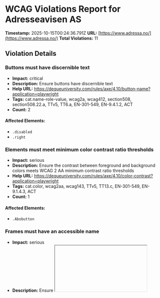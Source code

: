 # WCAG Violations Report for Adresseavisen AS

**Timestamp:** 2025-10-15T00:24:36.791Z
**URL:** [https://www.adressa.no/](https://www.adressa.no/)
**Total Violations:** 11

## Violation Details

### Buttons must have discernible text

- **Impact:** critical
- **Description:** Ensure buttons have discernible text
- **Help URL:** https://dequeuniversity.com/rules/axe/4.10/button-name?application=playwright
- **Tags:** cat.name-role-value, wcag2a, wcag412, section508, section508.22.a, TTv5, TT6.a, EN-301-549, EN-9.4.1.2, ACT
- **Count:** 2

#### Affected Elements:

- `.disabled`
- `.right`

### Elements must meet minimum color contrast ratio thresholds

- **Impact:** serious
- **Description:** Ensure the contrast between foreground and background colors meets WCAG 2 AA minimum contrast ratio thresholds
- **Help URL:** https://dequeuniversity.com/rules/axe/4.10/color-contrast?application=playwright
- **Tags:** cat.color, wcag2aa, wcag143, TTv5, TT13.c, EN-301-549, EN-9.1.4.3, ACT
- **Count:** 1

#### Affected Elements:

- `.Abobutton`

### Frames must have an accessible name

- **Impact:** serious
- **Description:** Ensure <iframe> and <frame> elements have an accessible name
- **Help URL:** https://dequeuniversity.com/rules/axe/4.10/frame-title?application=playwright
- **Tags:** cat.text-alternatives, wcag2a, wcag412, section508, section508.22.i, TTv5, TT12.d, EN-301-549, EN-9.4.1.2
- **Count:** 1

#### Affected Elements:

- `#dakapo_postopbar`

### Heading levels should only increase by one

- **Impact:** moderate
- **Description:** Ensure the order of headings is semantically correct
- **Help URL:** https://dequeuniversity.com/rules/axe/4.10/heading-order?application=playwright
- **Tags:** cat.semantics, best-practice
- **Count:** 1

#### Affected Elements:

- `.flipped.OnePlusXTeasers.grid:nth-child(1) > .is-section-kultur-skin.hot60.is-skin > a > .t100 > h3`

### Images must have alternative text

- **Impact:** critical
- **Description:** Ensure <img> elements have alternative text or a role of none or presentation
- **Help URL:** https://dequeuniversity.com/rules/axe/4.10/image-alt?application=playwright
- **Tags:** cat.text-alternatives, wcag2a, wcag111, section508, section508.22.a, TTv5, TT7.a, TT7.b, EN-301-549, EN-9.1.1.1, ACT
- **Count:** 22

#### Affected Elements:

- `.center.no-padding.table-cell:nth-child(2) > .fade-image.icon > .off[src=""]`
- `.center.no-padding.table-cell:nth-child(2) > .fade-image.icon > .on`
- `.center.no-padding.table-cell:nth-child(3) > .fade-image.icon > .off[src=""]`
- `.center.no-padding.table-cell:nth-child(3) > .fade-image.icon > .on`
- `.center.no-padding.table-cell:nth-child(4) > .fade-image.icon > .off[src=""]`
- `.center.no-padding.table-cell:nth-child(4) > .fade-image.icon > .on`
- `.center.no-padding.table-cell:nth-child(5) > .fade-image.icon > .off[src=""]`
- `.center.no-padding.table-cell:nth-child(5) > .fade-image.icon > .on`
- `.center.no-padding.table-cell:nth-child(6) > .fade-image.icon > .off[src=""]`
- `.center.no-padding.table-cell:nth-child(6) > .fade-image.icon > .on`
- `.center.no-padding.table-cell:nth-child(7) > .fade-image.icon > .off[src=""]`
- `.center.no-padding.table-cell:nth-child(7) > .fade-image.icon > .on`
- `.center.no-padding.table-cell:nth-child(8) > .fade-image.icon > .off[src=""]`
- `.center.no-padding.table-cell:nth-child(8) > .fade-image.icon > .on`
- `.center.no-padding.table-cell:nth-child(9) > .fade-image.icon > .off[src=""]`
- `.center.no-padding.table-cell:nth-child(9) > .fade-image.icon > .on`
- `.center.no-padding.table-cell:nth-child(10) > .fade-image.icon > .off[src=""]`
- `.center.no-padding.table-cell:nth-child(10) > .fade-image.icon > .on`
- `.center.no-padding.table-cell:nth-child(11) > .fade-image.icon > .off[src=""]`
- `.center.no-padding.table-cell:nth-child(11) > .fade-image.icon > .on`
- `.center.no-padding.table-cell:nth-child(12) > .fade-image.icon > .off[src=""]`
- `.center.no-padding.table-cell:nth-child(12) > .fade-image.icon > .on`

### Main landmark should not be contained in another landmark

- **Impact:** moderate
- **Description:** Ensure the main landmark is at top level
- **Help URL:** https://dequeuniversity.com/rules/axe/4.10/landmark-main-is-top-level?application=playwright
- **Tags:** cat.semantics, best-practice
- **Count:** 101

#### Affected Elements:

- `.hot80.gridspotlight.card-size-large > a > .t100`
- `.is-rbk-skin.opinion.hot70 > a > .t100`
- `.Bundles:nth-child(1) > .OnePlusXTeasers.grid > .hot60.gridspotlightside.life40 > a > .t100`
- `.flipped.OnePlusXTeasers.grid:nth-child(1) > .is-section-kultur-skin.hot60.is-skin > a > .t100`
- `.is-section-trdby-skin.gridspotlight.card-size-large > a > .t100`
- `.flipped.OnePlusXTeasers.grid:nth-child(1) > .is-section-mn24-skin.life20.is-skin > a > .t100`
- `.ThreeTeasers.grid:nth-child(3) > .hot70.gridtriple.life40 > a > .t100`
- `.ThreeTeasers.grid:nth-child(3) > .hot60.life20.gridtriple > a > .t100`
- `.ThreeTeasers.grid:nth-child(3) > .is-section-kultur-skin.hot60.is-skin > a > .t100`
- `.gridfullsize-bundle > a > .t100`
- `.small-items > a > .t100`
- `.OnePlusXTeasers.grid:nth-child(4) > .hot60.gridspotlightside.life40:nth-child(2) > a > .t100`
- `.OnePlusXTeasers.grid:nth-child(4) > .is-section-sport-skin.hot60.is-skin > a > .t100`
- `.OnePlusXTeasers.grid:nth-child(4) > .no-image.life20.gridspotlightside > a > .t100`
- `.hot60.life20.gridspotlightside:nth-child(1) > a > .t100`
- `.flipped.OnePlusXTeasers.grid:nth-child(7) > .gridspotlight.card-size-large.hot60 > a > .t100`
- `.hot60.life20.gridspotlightside:nth-child(3) > a > .t100`
- `.breaking > a > .t100`
- `.hot80.gridtriple.life40 > a > .t100`
- `.h-low.is-section-mn24-skin.life20 > a > .t100`
- `.is-section-sport-skin.hot60.life20 > a > .t100`
- `.is-section-sport-skin.hot70.gridspotlight > a > .t100`
- `.no-image.life20.gridspotlightside:nth-child(2) > a > .t100`
- `.OnePlusXTeasers.grid:nth-child(12) > .grade.gridspotlightside.hot50 > a > .t100`
- `.OnePlusXTeasers.grid:nth-child(12) > .no-image.life20.gridspotlightside:nth-child(4) > a > .t100`
- `.flipped.OnePlusXTeasers.grid:nth-child(13) > .is-section-sport-skin.hot60.is-skin > a > .t100`
- `.flipped.OnePlusXTeasers.grid:nth-child(13) > .is-rbk-skin.gridspotlight.card-size-large > a > .t100`
- `.flipped.OnePlusXTeasers.grid:nth-child(13) > .opinion.is-section-sport-skin.hot70 > a > .t100`
- `.ThreeTeasers.grid:nth-child(16) > .hot60.gridtriple.life40 > a > .t100`
- `.ThreeTeasers.grid:nth-child(16) > .is-section-meninger-skin.opinion.life20 > a > .t100`
- `.ThreeTeasers.grid:nth-child(16) > .life20.gridtriple.hot50:nth-child(3) > a > .t100`
- `.OnePlusXTeasers.grid:nth-child(17) > .life60.gridspotlight.card-size-large > a > .t100`
- `.OnePlusXTeasers.grid:nth-child(17) > .gridspotlightside.hot50.life40:nth-child(2) > a > .t100`
- `.OnePlusXTeasers.grid:nth-child(17) > .gridspotlightside.hot50.life40:nth-child(3) > a > .t100`
- `.flipped.OnePlusXTeasers.grid:nth-child(19) > .is-section-meninger-skin.opinion.life20 > a > .t100`
- `.variant-a > a > .t100`
- `.flipped.OnePlusXTeasers.grid:nth-child(19) > .is-rbk-skin.life20.is-skin > a > .t100`
- `.AdWithTeaser.grid:nth-child(20) > .hot40.is-section-meninger-skin.opinion > a > .t100`
- `.ThreeTeasers.grid:nth-child(21) > .hot60.gridtriple.life40 > a > .t100`
- `.ThreeTeasers.grid:nth-child(21) > .hot60.life20.gridtriple > a > .t100`
- `.ThreeTeasers.grid:nth-child(21) > .is-section-kultur-skin.is-skin.gridtriple > a > .t100`
- `.OnePlusXTeasers.grid:nth-child(24) > .gridspotlight.card-size-large.hot60 > a > .t100`
- `.OnePlusXTeasers.grid:nth-child(24) > .gridspotlightside.hot50.life40 > a > .t100`
- `.OnePlusXTeasers.grid:nth-child(24) > .hot70.gridspotlightside.life40 > a > .t100`
- `.flipped.OnePlusXTeasers.grid:nth-child(25) > .life20.gridspotlightside.hot50:nth-child(1) > a > .t100`
- `.flipped.OnePlusXTeasers.grid:nth-child(25) > .gridspotlight.card-size-large.hot60 > a > .t100`
- `.flipped.OnePlusXTeasers.grid:nth-child(25) > .life20.gridspotlightside.hot50:nth-child(3) > a > .t100`
- `.ThreeTeasers.grid:nth-child(27) > .gridtriple.hot50.life40 > a > .t100`
- `.ThreeTeasers.grid:nth-child(27) > .life20.gridtriple.hot50:nth-child(2) > a > .t100`
- `.ThreeTeasers.grid:nth-child(27) > .is-section-meninger-skin.opinion.life20 > a > .t100`
- `.OnePlusXTeasers.grid:nth-child(28) > .hot70.gridspotlight.card-size-large > a > .t100`
- `.OnePlusXTeasers.grid:nth-child(28) > .is-section-trdby-skin.is-skin.gridspotlightside > a > .t100`
- `.OnePlusXTeasers.grid:nth-child(28) > .no-image.life20.gridspotlightside:nth-child(3) > a > .t100`
- `.OnePlusXTeasers.grid:nth-child(28) > .no-image.life20.gridspotlightside:nth-child(4) > a > .t100`
- `.life60.gridtriple.hot50 > a > .t100`
- `.no-image.life20.gridspotlightside:nth-child(1) > a > .t100`
- `.flipped.OnePlusXTeasers.grid:nth-child(31) > .hot70.gridspotlight.card-size-large > a > .t100`
- `.flipped.OnePlusXTeasers.grid:nth-child(31) > .no-image.life20.gridspotlightside:nth-child(3) > a > .t100`
- `.hot30 > a > .t100`
- `.flipped.OnePlusXTeasers.grid:nth-child(31) > .is-section-sport-skin.hot70.is-skin > a > .t100`
- `.ThreeTeasers.grid:nth-child(34) > .hot60.gridtriple.life40 > a > .t100`
- `.is-dark-skin > a > .t100`
- `.ThreeTeasers.grid:nth-child(34) > .life20.gridtriple.hot50 > a > .t100`
- `.AdWithTeaser.grid:nth-child(35) > .opinion.is-section-sport-skin.hot70 > a > .t100`
- `.OnePlusXTeasers.grid:nth-child(36) > .gridspotlight.card-size-large.hot60 > a > .t100`
- `.life60.gridspotlightside.hot50 > a > .t100`
- `.OnePlusXTeasers.grid:nth-child(36) > .life20.gridspotlightside.hot50 > a > .t100`
- `.AdWithTeaser.flipped.grid:nth-child(37) > .life60.hot60.gridtriple > a > .t100`
- `.ThreeTeasers.grid:nth-child(38) > .hot40.is-section-meninger-skin.opinion > a > .t100`
- `.ThreeTeasers.grid:nth-child(38) > .hot60.gridtriple.life40 > a > .t100`
- `.ThreeTeasers.grid:nth-child(38) > .life20.gridtriple.hot50 > a > .t100`
- `.AdWithTeaser.grid:nth-child(39) > .is-section-meninger-skin.opinion.life20 > a > .t100`
- `.flipped.OnePlusXTeasers.grid:nth-child(40) > .is-section-sport-skin.is-skin.gridspotlightside > a > .t100`
- `.flipped.OnePlusXTeasers.grid:nth-child(40) > .hot70.gridspotlight.card-size-large > a > .t100`
- `.flipped.OnePlusXTeasers.grid:nth-child(40) > .is-section-trdby-skin.is-skin.gridspotlightside > a > .t100`
- `.AdWithTeaser.flipped.grid:nth-child(41) > .gridtriple.hot50.life40 > a > .t100`
- `.is-rbk-skin.hot70.gridspotlight > a > .t100`
- `.OnePlusXTeasers.grid:nth-child(42) > .is-section-kultur-skin.is-skin.gridspotlightside > a > .t100`
- `.OnePlusXTeasers.grid:nth-child(42) > .is-section-mn24-skin.is-skin.gridspotlightside > a > .t100`
- `.ThreeTeasers.grid:nth-child(43) > .gridtriple.hot50.life40 > a > .t100`
- `.ThreeTeasers.grid:nth-child(43) > .is-rbk-skin.hot60.is-skin > a > .t100`
- `.ThreeTeasers.grid:nth-child(43) > .hot60.gridtriple.life40:nth-child(3) > a > .t100`
- `.AdWithTeaser.grid:nth-child(44) > .life60.hot60.gridtriple > a > .t100`
- `.flipped.OnePlusXTeasers.grid:nth-child(45) > .hot60.gridspotlightside.life40:nth-child(1) > a > .t100`
- `.is-section-meninger-skin.opinion.gridspotlight > a > .t100`
- `.flipped.OnePlusXTeasers.grid:nth-child(45) > .is-section-sport-skin.hot60.is-skin > a > .t100`
- `.grade.gridspotlight.card-size-large > a > .t100`
- `.OnePlusXTeasers.grid:nth-child(46) > .hot60.gridspotlightside.life40:nth-child(2) > a > .t100`
- `.OnePlusXTeasers.grid:nth-child(46) > .is-section-sport-skin.hot60.is-skin > a > .t100`
- `.AdWithTeaser.flipped.grid:nth-child(47) > .is-section-sport-skin.hot60.is-skin > a > .t100`
- `.AdWithTeaser.grid:nth-child(49) > .gridtriple.hot50.life40 > a > .t100`
- `.ThreeTeasers.grid:nth-child(50) > .hot60.gridtriple.life40 > a > .t100`
- `.ThreeTeasers.grid:nth-child(50) > .is-rbk-skin.is-skin.gridtriple > a > .t100`
- `.ThreeTeasers.grid:nth-child(50) > .is-section-sport-skin.hot70.is-skin > a > .t100`
- `.flipped.OnePlusXTeasers.grid:nth-child(51) > .grade.gridspotlightside.hot50 > a > .t100`
- `.life60.is-section-sport-skin.gridspotlight > a > .t100`
- `.life60.hot60.gridspotlightside > a > .t100`
- `.grade.gridtriple.hot50 > a > .t100`
- `.ThreeTeasers.grid:nth-child(53) > .gridtriple.hot50.life40:nth-child(1) > a > .t100`
- `.ThreeTeasers.grid:nth-child(53) > .gridtriple.hot50.life40:nth-child(2) > a > .t100`
- `.hot40.gridtriple.life40 > a > .t100`

### Document should not have more than one main landmark

- **Impact:** moderate
- **Description:** Ensure the document has at most one main landmark
- **Help URL:** https://dequeuniversity.com/rules/axe/4.10/landmark-no-duplicate-main?application=playwright
- **Tags:** cat.semantics, best-practice
- **Count:** 1

#### Affected Elements:

- `.Layout`

### Landmarks should have a unique role or role/label/title (i.e. accessible name) combination

- **Impact:** moderate
- **Description:** Ensure landmarks are unique
- **Help URL:** https://dequeuniversity.com/rules/axe/4.10/landmark-unique?application=playwright
- **Tags:** cat.semantics, best-practice
- **Count:** 2

#### Affected Elements:

- `.top`
- `.Layout`

### Links must be distinguishable without relying on color

- **Impact:** serious
- **Description:** Ensure links are distinguished from surrounding text in a way that does not rely on color
- **Help URL:** https://dequeuniversity.com/rules/axe/4.10/link-in-text-block?application=playwright
- **Tags:** cat.color, wcag2a, wcag141, TTv5, TT13.a, EN-301-549, EN-9.1.4.1
- **Count:** 6

#### Affected Elements:

- `a:nth-child(5)`
- `section:nth-child(4) > div > div > .Tips > dl > dd > a[href="tel:46407200"]`
- `div > div > p > a:nth-child(1)`
- `p > a:nth-child(2)`
- `a[href$="medietilsynet.no/"]`
- `p > a:nth-child(4)`

### All page content should be contained by landmarks

- **Impact:** moderate
- **Description:** Ensure all page content is contained by landmarks
- **Help URL:** https://dequeuniversity.com/rules/axe/4.10/region?application=playwright
- **Tags:** cat.keyboard, best-practice
- **Count:** 1

#### Affected Elements:

- `.breaking-stripe`

### Elements should not have tabindex greater than zero

- **Impact:** serious
- **Description:** Ensure tabindex attribute values are not greater than 0
- **Help URL:** https://dequeuniversity.com/rules/axe/4.10/tabindex?application=playwright
- **Tags:** cat.keyboard, best-practice
- **Count:** 2

#### Affected Elements:

- `.user`
- `.main`

